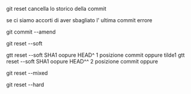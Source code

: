 git reset cancella lo storico della commit


se ci siamo accorti di aver sbagliato l' ultima commit
errore


git commit --amend


git reset --soft

gtt reset --soft SHA1 oopure HEAD^                1 posizione commit oppure tilde1
gtt reset --soft SHA1 oopure HEAD^^               2 posizione commit oppure

git reset --mixed

git reset --hard